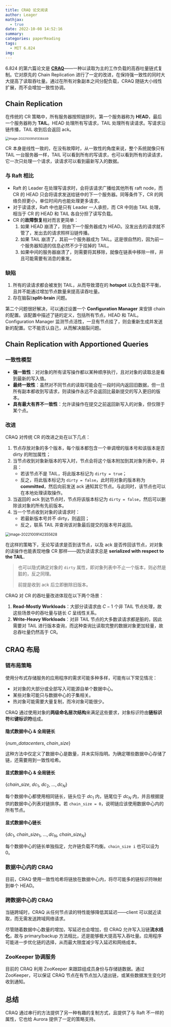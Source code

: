 ```yaml
---
title: CRAQ 论文阅读
author: Leager
mathjax:
  - true
date: 2022-10-08 14:52:16
summary:
categories: paperReading
tags:
  - MIT 6.824
img:
---
```


6.824 的第六篇论文是 **[CRAQ](https://pdos.csail.mit.edu/6.824/papers/cr-osdi04.pdf)**——一种以读取为主的工作负载的高吞吐量链式复制。它对原先的 Chain Replication 进行了一定的改进，在保持强一致性的同时大大提高了读取吞吐量。通过在所有对象副本之间分配负载，CRAQ 随链大小线性扩展，而不会增加一致性协调。

<!--more-->

## Chain Replication

在传统的 CR 策略中，所有服务器按照链排列，第一个服务器称为 **HEAD**，最后一个服务器称为 **TAIL**。HEAD 处理所有写请求，TAIL 处理所有读请求。写请求沿链传播，TAIL 收到后会返回 ack。

<img src="image-20221009141338449.png" alt="image-20221009141338449" style="zoom:67%;" />

CR 本身是线性一致的，在没有故障时，从一致性的角度来说，整个系统就像只有 TAIL 一台服务器一样，TAIL 可以看到所有的写请求，也可以看到所有的读请求，它一次只处理一个请求，读请求可以看到最新写入的数据。

### 与 Raft 相比

- Raft 的 Leader 在处理写请求时，会将该请求广播给其他所有 raft node，而 CR 的 HEAD 只会将请求发送给链中的下一个服务器。同等条件下，CR 的网络负担更小，单位时间内也能处理更多请求。
- 对于读请求，Raft 中也是只有 Leader 一人承担，而 CR 中则由 TAIL 处理，相当于 CR 的 HEAD 和 TAIL 各自分担了读写负载。
- CR 的**故障恢复**相对而言更简单：
    1. 如果 HEAD 崩溃了，则由下一个服务器成为 HEAD。没发出去的请求就不管了，发出去的请求照样沿链传播。
    2. 如果 TAIL 崩溃了，其前一个服务器成为 TAIL。这是很自然的，因为前一个服务器知道的信息必然不少于挂掉的 TAIL。
    3. 如果中间的服务器崩溃了，则需要将其移除，就像在链表中移除一样，并且可能需要有消息的重发。

### 缺陷

1. 所有的读请求都会被发到 TAIL，从而导致潜在的 **hotspot** 以及负载不平衡，且并不能通过增加节点数量来提高读吞吐量。
2. 存在脑裂(**split-brain** 问题。

第二个问题很好解决，可以通过设置一个 **Configuration Manager** 来安排 chain 的配置。该配置中描述了链的定义，包括所有节点，HEAD 和 TAIL。Configuration Manager 监测节点活性，一旦有节点挂了，则会重新生成并发送新的配置。它不能否认自己，从而解决脑裂问题。

## Chain Replication with Apportioned Queries

### 一致性模型

- **强一致性**：对对象的所有读写操作都以某种顺序执行，且对对象的读取总是看到最新的写入值。
- **最终一致性**：虽然对不同节点的读取可能会在一段时间内返回旧数据，但一旦所有副本都收到写请求，则读操作永远不会返回比最新提交的写入更旧的版本。
- **具有最大有界不一致性**：允许读操作在提交之前返回新写入的对象，但仅限于某个点。

### 改进

CRAQ 对传统 CR 的改进之处在以下几点：

1. 节点存放对象的多个版本，每个版本都包含一个单调增的版本号和该版本是否 dirty 的附加属性；
2. 当节点收到对象新版本的写入时，节点会将这个版本附加到其对象列表中，并且：
    - 若该节点不是 TAIL，将此版本标记为 `dirty = true`；
    - 反之，将此版本标记为 `dirty = false`，此时将对象的版本称为 **committed**，然后向前发送 ack 通知其它节点。与此同时，该节点也可以在本地处理读取操作。
3. 当返回的 ack 到达节点时，节点将该版本标记为 `dirty = false`，然后可以删除该对象的所有先前版本。
4. 当一个节点收到对象的读请求时：
    - 若最新版本号并不 dirty，则返回；
    - 反之，联系 TAIL 并查询该对象最后提交的版本号并返回。

<img src="image-20221009142355628.png" alt="image-20221009142355628" style="zoom:80%;" />

在这样的策略下，无论写请求是否到该节点，以及 ack 是否传回该节点，对对象的读操作也能表现地像 CR 那样——因为读请求总是 **serialized with respect to the TAIL.**

> 也可以隐式确定对象的 `dirty` 属性，即对象列表中不止一个版本，则必然是脏的，反之同理。
>
> 前提是收到 ack 后立即删除旧版本。

CRAQ 对 CR 的吞吐量改进体现在以下两个场景：

1. **Read-Mostly Workloads**：大部分读请求由 $C-1$ 个非 TAIL 节点处理，故这些场景中的吞吐量与链长 $C$ 呈线性关系。
2. **Write-Heavy Workloads**：对非 TAIL 节点的大多数读请求都是脏的，因此需要对 TAIL 进行版本查询，而这种查询比读取完整的数据对象更加轻量，故总吞吐量仍然高于 CR。

## CRAQ 布局

### 链布局策略

使用分布式存储服务的应用程序的需求可能多种多样，可能有以下常见情况：

- 对对象的大部分或全部写入可能源自单个数据中心。
- 某些对象可能只与数据中心的子集相关。
- 热对象可能需要大量复制，而冷对象可能很少。

CRAQ 通过使用对象的**两级命名层次结构**来满足这些要求，对象标识符由**链标识符**和**键标识符**组成。

#### 隐式数据中心 & 全局链长

$\{num\_datacenters,\ chain\_size\}$

这种方法中仅定义了数据中心是数量，并未实际指明。为确定哪些数据中心存储了链，还需要用到一致性哈希。

#### 显式数据中心 & 全局链长

$\{chain\_size,\ dc_1,\ dc_2,\ \dots, dc_N\}$

每个数据中心都使用相同链长，链头位于 $dc_1$ 内，链尾位于 $dc_N$ 内，并且根据提供的数据中心列表对链排序。若 `chain_size = 0`，说明链应该使用数据中心内的所有节点。

#### 显式数据中心链长

$\{dc_1,\ chain\_size_1,\ \dots, dc_N,\ chain\_size_N\}$

每个数据中心的链长单独指定，允许链负载不均衡。`chain_size i` 也可以设为 0。

### 数据中心内的 CRAQ

目前，CRAQ 使用一致性哈希将链放在数据中心内，将尽可能多的链标识符映射到单个 HEAD。

### 跨数据中心的 CRAQ

当链跨域时，CRAQ 从任何节点读的特性能够降低其延迟——client 可以就近读取，而无需发送跨域网络请求。

尽管随着数据中心数量的增加，写延迟也会增加，但 CRAQ 允许写入沿链**流水线化**，故与 primary/backup 方法相比，还是能够极大提高写入吞吐量。应用程序可能进一步优化链的选择，从而最大限度减少写入延迟和网络成本。

### ZooKeeper 协调服务

目前的 CRAQ 利用 ZooKeeper 来跟踪组成员身份与存储链数据。通过 ZooKeeper，可以保证 CRAQ 节点在有节点加入/退出链，或某些数据发生变化时收到通知。

## 总结

CRAQ 通过串行的方法提供了另一种有趣的复制方式，且提供了与 Raft 不一样的属性，它也给 Aurora 提供了一定的策略支持。
